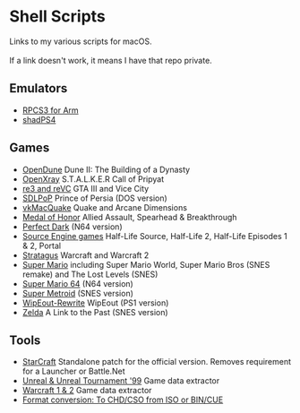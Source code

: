 # Shell Scripts
Links to my various scripts for macOS.<br><br>If a link doesn't work, it means I have that repo private. 

## Emulators
- [RPCS3 for Arm](https://github.com/shinra-electric/RPCS3-Arm-Build-Script)
- [shadPS4](https://github.com/shinra-electric/shadPS4-Build-Script)

## Games
- [OpenDune](https://github.com/shinra-electric/OpenDune-Build-Script) Dune II: The Building of a Dynasty
- [OpenXray](https://github.com/shinra-electric/OpenXRay-Build-Script) S.T.A.L.K.E.R Call of Pripyat
- [re3 and reVC](https://github.com/shinra-electric/GTA-Build-Script) GTA III and Vice City
- [SDLPoP](https://github.com/shinra-electric/SDLPoP-Build-Script) Prince of Persia (DOS version)
- [vkMacQuake](https://github.com/shinra-electric/vkMacQuake-Build-Script) Quake and Arcane Dimensions
- [Medal of Honor](https://github.com/shinra-electric/Medal-Of-Honor-Build-Script) Allied Assault, Spearhead & Breakthrough
- [Perfect Dark](https://github.com/shinra-electric/Perfect-Dark-Build-Script) (N64 version)
- [Source Engine games](https://github.com/shinra-electric/Source-Engine-Build-Script) Half-Life Source, Half-Life 2, Half-Life Episodes 1 & 2, Portal
- [Stratagus](https://github.com/shinra-electric/Stratagus-Build-Script) Warcraft and Warcraft 2
- [Super Mario](https://github.com/shinra-electric/Mario-Build-Script) including Super Mario World, Super Mario Bros (SNES remake) and The Lost Levels (SNES)
- [Super Mario 64](https://github.com/shinra-electric/Mario64-Build-Script) (N64 version)
- [Super Metroid](https://github.com/shinra-electric/Super-Metroid) (SNES version)
- [WipEout-Rewrite](https://github.com/shinra-electric/WipEout-Rewrite-Build-Script) WipEout (PS1 version)
- [Zelda](https://github.com/shinra-electric/Zelda3-Build-Script) A Link to the Past (SNES version)

## Tools
- [StarCraft](https://github.com/shinra-electric/StarCraft-Offline-Patch) Standalone patch for the official version. Removes requirement for a Launcher or Battle.Net
- [Unreal & Unreal Tournament '99](https://github.com/shinra-electric/Unreal-Data-Extractor) Game data extractor
- [Warcraft 1 & 2](https://github.com/shinra-electric/Stratagus-Data-Extractor-Script) Game data extractor
- [Format conversion: To CHD/CSO from ISO or BIN/CUE](https://github.com/shinra-electric/Conversion-Scripts)

